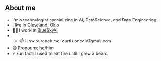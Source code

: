 ## About me
- I'm a technologist specializing in AI, DataScience, and Data Engineering
- I live in Cleveland, Ohio
- 🧑‍💻 I work at [BlueSkyAI](http://blueskyai.co)
- - 📫 How to reach me: curtis.onealATgmail.com
- 😄 Pronouns: he/him
- ⚡ Fun fact: I used to eat fire until I grew a beard.
